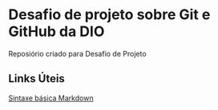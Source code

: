 # Desafio de projeto sobre Git e GitHub da DIO
Reposiório criado para Desafio de Projeto
## Links Úteis 
[Sintaxe básica Markdown](https://www.markdownguide.org/basic-syntax/)
